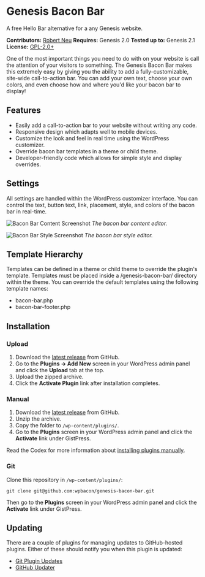 # Genesis Bacon Bar

A free Hello Bar alternative for a any Genesis website.

__Contributors:__ [Robert Neu](https://github.com/wpbacon)
__Requires:__ Genesis 2.0
__Tested up to:__ Genesis 2.1
__License:__ [GPL-2.0+](http://www.gnu.org/licenses/gpl-2.0.html)

One of the most important things you need to do with on your website is call the attention of your visitors to something. The Genesis Bacon Bar makes this extremely easy by giving you the ability to add a fully-customizable, site-wide call-to-action bar. You can add your own text, choose your own colors, and even choose how and where you'd like your bacon bar to display!

## Features

* Easily add a call-to-action bar to your website without writing any code.
* Responsive design which adapts well to mobile devices.
* Customize the look and feel in real time using the WordPress customizer.
* Override bacon bar templates in a theme or child theme.
* Developer-friendly code which allows for simple style and display overrides.

## Settings

All settings are handled within the WordPress customizer interface. You can control the text, button text, link, placement, style, and colors of the bacon bar in real-time.

![Bacon Bar Content Screenshot](https://raw.github.com/wpbacon/genesis-bacon-bar/master/screenshot-1.jpg)
_The bacon bar content editor._

![Bacon Bar Style Screenshot](https://raw.github.com/wpbacon/genesis-bacon-bar/master/screenshot-2.jpg)
_The bacon bar style editor._

## Template Hierarchy

Templates can be defined in a theme or child theme to override the plugin's template. Templates must be placed inside a /genesis-bacon-bar/ directory within the theme. You can override the default templates using the following template names:

* bacon-bar.php
* bacon-bar-footer.php

## Installation ##

### Upload ###

1. Download the [latest release](https://github.com/wpbacon/genesis-bacon-bar/archive/master.zip) from GitHub.
2. Go to the __Plugins &rarr; Add New__ screen in your WordPress admin panel and click the __Upload__ tab at the top.
3. Upload the zipped archive.
4. Click the __Activate Plugin__ link after installation completes.

### Manual ###

1. Download the [latest release](https://github.com/wpbacon/genesis-bacon-bar/archive/master.zip) from GitHub.
2. Unzip the archive.
3. Copy the folder to `/wp-content/plugins/`.
4. Go to the __Plugins__ screen in your WordPress admin panel and click the __Activate__ link under GistPress.

Read the Codex for more information about [installing plugins manually](http://codex.wordpress.org/Managing_Plugins#Manual_Plugin_Installation).

### Git ###

Clone this repository in `/wp-content/plugins/`:

`git clone git@github.com:wpbacon/genesis-bacon-bar.git`

Then go to the __Plugins__ screen in your WordPress admin panel and click the __Activate__ link under GistPress.

## Updating ##

There are a couple of plugins for managing updates to GitHub-hosted plugins. Either of these should notify you when this plugin is updated:

* [Git Plugin Updates](https://github.com/brainstormmedia/git-plugin-updates)
* [GitHub Updater](https://github.com/afragen/github-updater)
